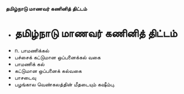 **தமிழ்நாடு மாணவர் கணினித் திட்டம்**
- # தமிழ்நாடு மாணவர் கணினித் திட்டம்
- n. பாமணிக்கல்
- பச்சைக் கட்டுமான ஒப்பனைக்கல் வகை
- பாமணிக் கல்
- கட்டுமான ஒப்பனைக் கல்வகை
- பாசடைவு
- பழங்கால வெண்கலத்தின் மீதடையும் கஷீம்பு.

